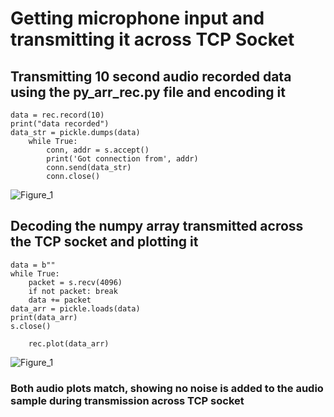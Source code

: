 # Getting microphone input and transmitting it across TCP Socket
## Transmitting 10 second audio recorded data using the py_arr_rec.py file and encoding it
```
data = rec.record(10)
print("data recorded")
data_str = pickle.dumps(data)
    while True:
        conn, addr = s.accept()
        print('Got connection from', addr)
        conn.send(data_str)
        conn.close()
```
![Figure_1](https://user-images.githubusercontent.com/60630614/111500007-e7ee0500-8719-11eb-8511-145a457213d1.png)
## Decoding the numpy array transmitted across the TCP socket and plotting it
```
data = b""
while True:
    packet = s.recv(4096)
    if not packet: break
    data += packet
data_arr = pickle.loads(data)
print(data_arr)
s.close()

    rec.plot(data_arr)
```
![Figure_1](https://user-images.githubusercontent.com/60630614/111499858-c3922880-8719-11eb-9150-20ab3b2a4107.png)
### Both audio plots match, showing no noise is added to the audio sample during transmission across TCP socket
